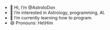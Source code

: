 - 👋 Hi, I’m @AstroloDon
- 👀 I’m interested in Astrology, programming, AI.
- 🌱 I’m currently learning how to program.
- 😄 Pronouns: He\Him

<!---
AstroloDon/AstroloDon is a ✨ special ✨ repository because its `README.md` (this file) appears on your GitHub profile.
You can click the Preview link to take a look at your changes.
--->
